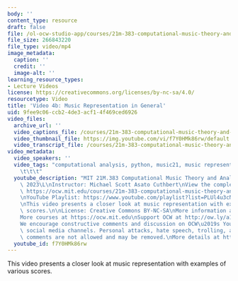 ```yaml
---
body: ''
content_type: resource
draft: false
file: /ol-ocw-studio-app/courses/21m-383-computational-music-theory-and-analysis-spring-2023/21m283_video_4b_360p_16_9.mp4
file_size: 266843220
file_type: video/mp4
image_metadata:
  caption: ''
  credit: ''
  image-alt: ''
learning_resource_types:
- Lecture Videos
license: https://creativecommons.org/licenses/by-nc-sa/4.0/
resourcetype: Video
title: 'Video 4b: Music Representation in General'
uid: 9fee9c06-ccb2-4de3-acf1-4f469ced6926
video_files:
  archive_url: ''
  video_captions_file: /courses/21m-383-computational-music-theory-and-analysis-spring-2023/1JU_RCCGLxsIk4albkwWIHoP34LTzOLjJ_transcript.webvtt
  video_thumbnail_file: https://img.youtube.com/vi/f7Y0HMk86rw/default.jpg
  video_transcript_file: /courses/21m-383-computational-music-theory-and-analysis-spring-2023/1JU_RCCGLxsIk4albkwWIHoP34LTzOLjJ_transcript.pdf
video_metadata:
  video_speakers: ''
  video_tags: "computational analysis, python, music21, music representation, scores\t\
    \t\t\t"
  youtube_description: "MIT 21M.383 Computational Music Theory and Analysis Spring\
    \ 2023\L\nInstructor: Michael Scott Asato Cuthbert\nView the complete course:\
    \ https://ocw.mit.edu/courses/21m-383-computational-music-theory-and-analysis-spring-2023/\L\
    \nYouTube Playlist: https://www.youtube.com/playlist?list=PLUl4u3cNGP62vSB2sI0W8lQFKsmS2-A6R\n\
    \nThis video presents a closer look at music representation with examples of various\
    \ scores.\n\nLicense: Creative Commons BY-NC-SA\nMore information at https://ocw.mit.edu/terms\n\
    More courses at https://ocw.mit.edu\nSupport OCW at http://ow.ly/a1If50zVRl\n\n\
    We encourage constructive comments and discussion on OCW\u2019s YouTube and other\
    \ social media channels. Personal attacks, hate speech, trolling, and inappropriate\
    \ comments are not allowed and may be removed.\nMore details at https://ocw.mit.edu/comments."
  youtube_id: f7Y0HMk86rw
---
```

This video presents a closer look at music representation with examples of various scores.